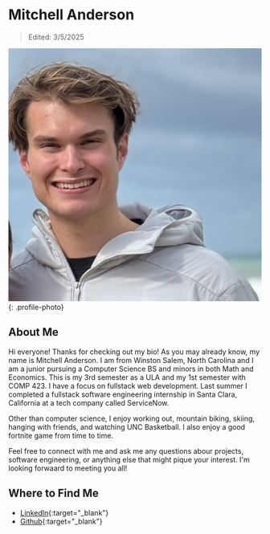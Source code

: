 # Mitchell Anderson

> Edited: 3/5/2025

![Mitchell Anderson Photo](../profile_photos/amitche.jpeg){: .profile-photo}

## About Me

Hi everyone! Thanks for checking out my bio! As you may already know, my name is Mitchell Anderson. I am from Winston Salem, North Carolina and I am a junior  pursuing a Computer Science BS and minors in both Math and Economics. This is my 3rd semester as a ULA and my 1st semester with COMP 423. I have a focus on fullstack web development. Last summer I completed a fullstack software engineering internship in Santa Clara, California at a tech company called ServiceNow.

Other than computer science, I enjoy working out, mountain biking, skiing, hanging with friends, and watching UNC Basketball. I also enjoy a good fortnite game from time to time. 

Feel free to connect with me and ask me any questions abour projects, software engineering, or anything else that might pique your interest. I'm looking forwaard to meeting you all!


## Where to Find Me

<div class="grid cards" markdown>

- [LinkedIn](https://www.linkedin.com/in/mitchell-s-anderson/){:target="\_blank"}
- [Github](https://github.com/amitche03){:target="\_blank"}

</div>